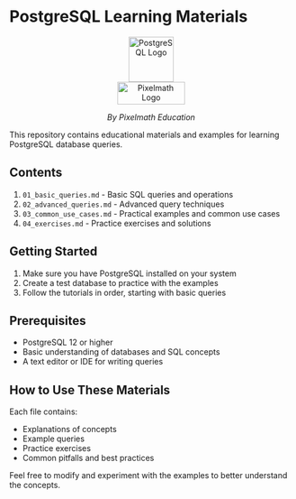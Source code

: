 # PostgreSQL Learning Materials

<div align="center">
  <img src="https://www.postgresql.org/media/img/about/press/elephant.png" alt="PostgreSQL Logo" width="80" height="80">
</div>

<div align="center">
  <img src="https://raw.githubusercontent.com/dewwts/Additional_r/main/pixelmath.png" alt="Pixelmath Logo" width="120" height="40">
  <p><em>By Pixelmath Education</em></p>
</div>

This repository contains educational materials and examples for learning PostgreSQL database queries.

## Contents

1. `01_basic_queries.md` - Basic SQL queries and operations
2. `02_advanced_queries.md` - Advanced query techniques
3. `03_common_use_cases.md` - Practical examples and common use cases
4. `04_exercises.md` - Practice exercises and solutions

## Getting Started

1. Make sure you have PostgreSQL installed on your system
2. Create a test database to practice with the examples
3. Follow the tutorials in order, starting with basic queries

## Prerequisites

- PostgreSQL 12 or higher
- Basic understanding of databases and SQL concepts
- A text editor or IDE for writing queries

## How to Use These Materials

Each file contains:
- Explanations of concepts
- Example queries
- Practice exercises
- Common pitfalls and best practices

Feel free to modify and experiment with the examples to better understand the concepts. 